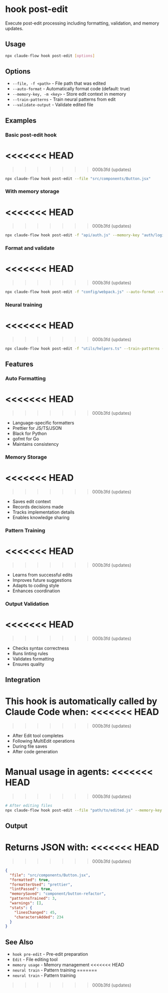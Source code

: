 # hook post-edit

Execute post-edit processing including formatting, validation, and memory updates.

## Usage

```bash
npx claude-flow hook post-edit [options]
```

## Options

- `--file, -f <path>` - File path that was edited
- `--auto-format` - Automatically format code (default: true)
- `--memory-key, -m <key>` - Store edit context in memory
- `--train-patterns` - Train neural patterns from edit
- `--validate-output` - Validate edited file

## Examples

### Basic post-edit hook
<<<<<<< HEAD
=======

>>>>>>> 000b3fd (updates)
```bash
npx claude-flow hook post-edit --file "src/components/Button.jsx"
```

### With memory storage
<<<<<<< HEAD
=======

>>>>>>> 000b3fd (updates)
```bash
npx claude-flow hook post-edit -f "api/auth.js" --memory-key "auth/login-implementation"
```

### Format and validate
<<<<<<< HEAD
=======

>>>>>>> 000b3fd (updates)
```bash
npx claude-flow hook post-edit -f "config/webpack.js" --auto-format --validate-output
```

### Neural training
<<<<<<< HEAD
=======

>>>>>>> 000b3fd (updates)
```bash
npx claude-flow hook post-edit -f "utils/helpers.ts" --train-patterns --memory-key "utils/refactor"
```

## Features

### Auto Formatting
<<<<<<< HEAD
=======

>>>>>>> 000b3fd (updates)
- Language-specific formatters
- Prettier for JS/TS/JSON
- Black for Python
- gofmt for Go
- Maintains consistency

### Memory Storage
<<<<<<< HEAD
=======

>>>>>>> 000b3fd (updates)
- Saves edit context
- Records decisions made
- Tracks implementation details
- Enables knowledge sharing

### Pattern Training
<<<<<<< HEAD
=======

>>>>>>> 000b3fd (updates)
- Learns from successful edits
- Improves future suggestions
- Adapts to coding style
- Enhances coordination

### Output Validation
<<<<<<< HEAD
=======

>>>>>>> 000b3fd (updates)
- Checks syntax correctness
- Runs linting rules
- Validates formatting
- Ensures quality

## Integration

This hook is automatically called by Claude Code when:
<<<<<<< HEAD
=======

>>>>>>> 000b3fd (updates)
- After Edit tool completes
- Following MultiEdit operations
- During file saves
- After code generation

Manual usage in agents:
<<<<<<< HEAD
=======

>>>>>>> 000b3fd (updates)
```bash
# After editing files
npx claude-flow hook post-edit --file "path/to/edited.js" --memory-key "feature/step1"
```

## Output

Returns JSON with:
<<<<<<< HEAD
=======

>>>>>>> 000b3fd (updates)
```json
{
  "file": "src/components/Button.jsx",
  "formatted": true,
  "formatterUsed": "prettier",
  "lintPassed": true,
  "memorySaved": "component/button-refactor",
  "patternsTrained": 3,
  "warnings": [],
  "stats": {
    "linesChanged": 45,
    "charactersAdded": 234
  }
}
```

## See Also

- `hook pre-edit` - Pre-edit preparation
- `Edit` - File editing tool
- `memory usage` - Memory management
<<<<<<< HEAD
- `neural train` - Pattern training
=======
- `neural train` - Pattern training
>>>>>>> 000b3fd (updates)
